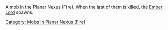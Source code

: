 A mob in the Planar Nexus (Fire). When the last of them is killed, the
[Ember Lord](Ember_Lord "wikilink") spawns.

[Category: Mobs In Planar Nexus
(Fire)](Category:_Mobs_In_Planar_Nexus_(Fire) "wikilink")
